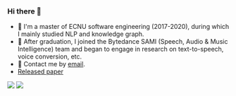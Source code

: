 ### Hi there 👋

- 🏫 I'm a master of ECNU software engineering (2017-2020), during which I mainly studied NLP and knowledge graph.
- 🌱 After graduation, I joined the Bytedance SAMI (Speech, Audio & Music Intelligence) team and began to engage in research on text-to-speech, voice conversion, etc.
- 💬 Contact me by [email](chenyuanzhe@bytedance.com).
- [Released paper](https://scholar.google.com/citations?user=Y2dqdocAAAAJ&hl=en)


<!-- <img src="https://github-readme-stats.vercel.app/api?username=qq547276542&show_icons=true&icon_color=805AD5&text_color=718096&bg_color=ffffff&hide_title=true" /> -->

<!-- - 👯 I’m looking to collaborate on ...
- 🤔 I’m looking for help with ...
- 💬 Ask me about ...
- 📫 How to reach me: ...
- 😄 Pronouns: ...
- ⚡ Fun fact: ... -->

<image src="https://github-readme-stats.vercel.app/api?username=qq547276542&show_icons=true" />
<image src="https://github-readme-stats.vercel.app/api/top-langs?username=xcmyz&layout=compact&show_icons=true" />

